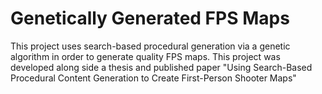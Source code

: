 # Genetically Generated FPS Maps
This project uses search-based procedural generation via a genetic algorithm in order to generate quality FPS maps. This project was developed along side a thesis and published paper "Using Search-Based Procedural Content Generation to Create First-Person Shooter Maps"

